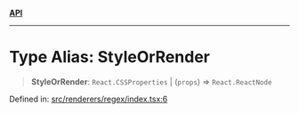 [**API**](../API.md)

***

# Type Alias: StyleOrRender

> **StyleOrRender**: `React.CSSProperties` \| (`props`) => `React.ReactNode`

Defined in: [src/renderers/regex/index.tsx:6](https://github.com/inokawa/rich-textarea/blob/7eb748f42b59f753b6ba4e33c0a5f82e934d33c9/src/renderers/regex/index.tsx#L6)
